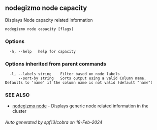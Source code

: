 ## nodegizmo node capacity

Displays Node capacity related information

```
nodegizmo node capacity [flags]
```

### Options

```
  -h, --help   help for capacity
```

### Options inherited from parent commands

```
  -l, --labels string    Filter based on node labels
      --sort-by string   Sorts output using a valid Column name. Defaults to 'name' if the column name is not valid (default "name")
```

### SEE ALSO

* [nodegizmo node](nodegizmo_node.md)	 - Displays generic node related information in the cluster

###### Auto generated by spf13/cobra on 18-Feb-2024
